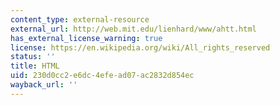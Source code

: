 ```yaml
---
content_type: external-resource
external_url: http://web.mit.edu/lienhard/www/ahtt.html
has_external_license_warning: true
license: https://en.wikipedia.org/wiki/All_rights_reserved
status: ''
title: HTML
uid: 230d0cc2-e6dc-4efe-ad07-ac2832d854ec
wayback_url: ''
---
```

